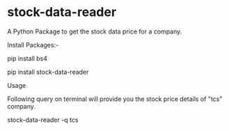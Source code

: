# stock-data-reader

A Python Package to get the stock data price for a company.

Install Packages:-

pip install bs4

pip install stock-data-reader

Usage

Following query on terminal will provide you the stock price details of "tcs" company.

stock-data-reader -q tcs
